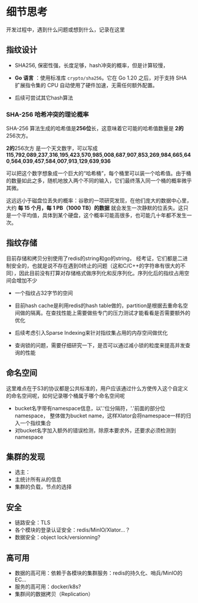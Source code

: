 # 细节思考

开发过程中，遇到什么问题或想到什么，记录在这里

## 指纹设计

* SHA256, 保密性强，长度足够，hash冲突的概率，但是计算较慢，

* **Go 语言** ：使用标准库 `crypto/sha256`。它在 Go 1.20 之后，对于支持 SHA 扩展指令集的 CPU 自动使用了硬件加速，无需任何额外配置。
* 后续可尝试其它hash算法

### SHA-256 哈希冲突的理论概率

SHA-256 算法生成的哈希值是**256位**长，这意味着它可能的哈希值数量是 **2的**256次方。

**2的**256次方 是一个天文数字，可以写成 **115**,**792**,**089**,**237**,**316**,**195**,**423**,**570**,**985**,**008**,**687**,**907**,**853**,**269**,**984**,**665**,**640**,**564**,**039**,**457**,**584**,**007**,**913**,**129**,**639**,**936**

可以把这个数字想象成一个巨大的“哈希桶”，每个桶里可以装一个哈希值。由于桶的数量如此之多，随机地放入两个不同的输入，它们最终落入同一个桶的概率微乎其微。

这远远小于磁盘位丢失的概率：谷歌的一项研究发现，在他们庞大的数据中心里，大约 **每 15 个月，每 1 PB（1000 TB）的数据** 就会发生一次静默的位丢失。这只是一个平均值，具体到某个硬盘，这个概率可能高很多，也可能几十年都不发生一次。

## 指纹存储

目前存储和拷贝分别使用了redis的string和go的string， 经考证，它们都是二进制安全的，也就是说不存在遇到0终止的问题（这和C/C++的字符串有很大的不同），因此目前没有打算对存储格式做序列化和反序列化。序列化后的指纹占用空间会增加不少

* 一个指纹占32字节的空间
* 目前hash cache是利用redis的hash table做的，partition是根据去重命名空间做的隔离。在查找性能上需要做些专门的压力测试才能看看是否需要额外的优化

* 后续考虑引入Sparse Indexing来针对指纹集占用的内存空间做优化
* 查询锁的问题，需要仔细研究一下，是否可以通过减小锁的粒度来提高并发查询的性能

## 命名空间

这里难点在于S3的协议都是公共标准的，用户应该通过什么方使传入这个自定义的命名空间呢，如何记录哪个桶属于哪个命名空间呢

* bucket名字带有namespace信息，以'.'位分隔符，'.'前面的部分位namespace， 整体做为bucket name，这样Xlator会将namespace一样的归入一个指纹集合
* 对bucket名字加入额外的错误检测，除原本要求外，还要求必须检测到namespace

## 集群的发现

* 选主：
* 主统计所有从的信息
* 集群的负载，节点的选择

## 安全

* 链路安全：TLS
* 各个模块的登录认证安全：redis/MinIO/Xlator...？
* 数据安全：object lock/versionning?

## 高可用

* 数据的高可用：依赖于各模块的集群服务：redis的持久化、哨兵/MinIO的EC...
* 服务的高可用：docker/k8s?
* 集群间的数据拷贝（Replication）
